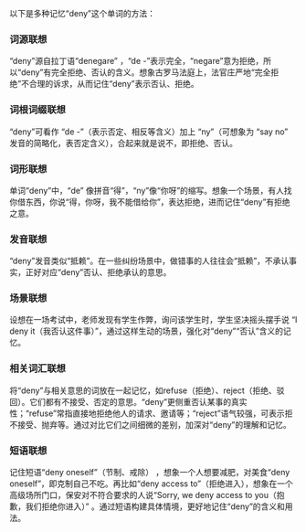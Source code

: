 以下是多种记忆“deny”这个单词的方法：

### 词源联想
“deny”源自拉丁语“denegare” ，“de -”表示完全，“negare”意为拒绝，所以“deny”有完全拒绝、否认的含义。想象古罗马法庭上，法官庄严地“完全拒绝”不合理的诉求，从而记住“deny”表示否认、拒绝。 

### 词根词缀联想
“deny”可看作 “de -”（表示否定、相反等含义）加上 “ny”（可想象为 “say no” 发音的简略化，表否定含义），合起来就是说不，即拒绝、否认。

### 词形联想
单词“deny”中，“de” 像拼音“得”，“ny”像“你呀”的缩写。想象一个场景，有人找你借东西，你说“得，你呀，我不能借给你”，表达拒绝，进而记住“deny”有拒绝之意。

### 发音联想
“deny”发音类似“抵赖”。在一些纠纷场景中，做错事的人往往会“抵赖”，不承认事实，正好对应“deny”否认、拒绝承认的意思。

### 场景联想
设想在一场考试中，老师发现有学生作弊，询问该学生时，学生坚决摇头摆手说 “I deny it（我否认这件事）”，通过这样生动的场景，强化对“deny”“否认”含义的记忆。

### 相关词汇联想
将“deny”与相关意思的词放在一起记忆，如refuse（拒绝）、reject（拒绝、驳回）。它们都有不接受、否定的意思。“deny”更侧重否认某事的真实性；“refuse”常指直接地拒绝他人的请求、邀请等；“reject”语气较强，可表示拒不接受、抛弃等。通过对比它们之间细微的差别，加深对“deny”的理解和记忆。

### 短语联想
记住短语“deny oneself”（节制、戒除） ，想象一个人想要减肥，对美食“deny oneself”，即克制自己不吃。再比如“deny access to”（拒绝进入），想象在一个高级场所门口，保安对不符合要求的人说“Sorry, we deny access to you（抱歉，我们拒绝你进入）” 。通过短语构建具体情境，更好地记住“deny”的含义和用法。 